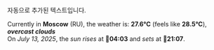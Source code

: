 
자동으로 추가된 텍스트입니다.

<!--START_SECTION:weather:moscow-->
Currently in **Moscow** (RU), the weather is: **27.6°C** (feels like **28.5°C**), ***overcast clouds***<br/>
On *July 13, 2025*, the *sun rises* at 🌅**04:03** and *sets* at 🌇**21:07**.
<!--END_SECTION:weather-->

